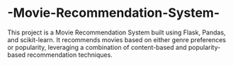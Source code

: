 # -Movie-Recommendation-System-
This project is a Movie Recommendation System built using Flask, Pandas, and scikit-learn. It recommends movies based on either genre preferences or popularity, leveraging a combination of content-based and popularity-based recommendation techniques.
